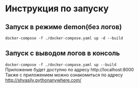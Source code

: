 # Инструкция по запуску
## Запуск в режиме demon(без логов)
`docker-compose -f ./docker-compose.yaml up -d --build`
## Запуск с выводом логов в консоль
`docker-compose -f ./docker-compose.yaml up --build`
<br/> Приложение будет доступно по адресу http://localhost:8000
<br/> Также с приложением можно ознакомиться по адресу http://shvasily.pythonanywhere.com/